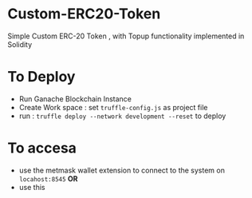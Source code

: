 # Custom-ERC20-Token
Simple Custom ERC-20 Token , with Topup functionality implemented in Solidity 

# To Deploy
- Run Ganache Blockchain Instance
- Create Work space : set `truffle-config.js` as project file
- run : `truffle deploy --network development --reset` to deploy


# To accesa
- use the metmask wallet extension to connect to the system on `locahost:8545`
**OR**
- use this
